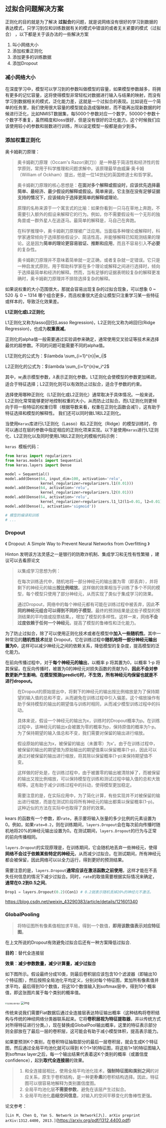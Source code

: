 ## 过拟合问题解决方案

正则化的目的就是为了解决 **过拟合**的问题，就是说网络没有很好的学习到数据的表达模式，只学习到仅和训练数据有关的模式中错误的或者无关紧要的模式（过拟合） ，以下都是关于该办法的一些解决方案

1.  叫小网络大小
2.  添加权重正则化
3.  添加更多的训练数据
4.  添加Dropout

### 减小网络大小

在深度学习中，模型可以学习到的参数叫做模型的容量，如果模型参数越多，将拥有更多的记忆容量，这将使得模型非常轻松对数据进行输入与结果的映射，而没有学习到数据相关的模式，泛化能力差，这就是一个过拟合的表现。比如说在一个简单的任务里，我们使用很大容量的模型就会造成强映射，而不能再出现新数据的时候进行泛化，比如NMIST数据集，每5000个参数对应一个数字，50000个参数十个数字不重复，虽然精度和loss很好，但是没有很好的泛化能力，这个时候我们应该使用较小的参数和层数进行训练，所以设定模型一般都是由少到多。

### 添加权重正则化

奥卡姆剃刀原理：

>  奥卡姆剃刀原理（Occam's Razor(剃刀)）是一种基于简洁性和经济性的哲学原则，常用于科学推理和问题求解中。该原理最早由威廉·奥卡姆（William of Ockham）提出，他是一位14世纪的英国修道士和哲学家。
>
>  奥卡姆剃刀原理的核心思想是：**在面对多个解释或假设时，应该优先选择最简单、最经济、最少假设的解释或假设。**简单来说，它主张在没有足够证据支持的情况下，应该**倾向于选择更简单的解释或理论**。
>
>  原理的名称来源于一个寓言式的比喻：如果你看到一只马在草地上奔跑，不需要引入额外的假设来解释它的行为。例如，你不需要假设有一个无形的独角兽或一群外星人在追逐马。最简单的解释是，马自己在奔跑。
>
>  在科学推理中，奥卡姆剃刀原理被广泛应用。当面临多种理论或解释时，科学家通常倾向于选择那些假设少、简洁性高，并能够解释已知观测结果的理论。这是因为**简单的理论更容易验证、推断和应用**，而且不容易引入**不必要**的复杂性。
>
>  奥卡姆剃刀原理并不意味着简单就一定正确，或者复杂就一定错误。它只是一种启发式原则，用于帮助科学家在多个理论或解释之间进行选择时，倾向于选择最简单和经济的解释。然而，当有足够的证据表明较复杂的解释更准确时，奥卡姆剃刀原理并不排除选择复杂的解释。

如果说权重的大小范围很大，那就会容易出现复杂的过拟合现象，可以想象 0 ~ 520 与 0 ~ 1314 哪个组合更多，而且权重很大还会让模型只注重学习某一些特征或样本的，导致泛化效果差。

 **L1正则化或L2正则化**

L1正则化又称为lasso回归(Lasso Regression)，L2正则化又称为岭回归(Ridge Regression)，也成为**权重衰减**。

正则化的alpha值一般需要通过实验调参来确定，通常使用交叉验证等技术来选择最优的超参数。不同的问题可能需要不同的alpha值。

L1正则化的公式为：$\lambda \sum_{i=1}^{n}|w_i|$

L2正则化的公式为：$\lambda \sum_{i=1}^{n}w_i^2$

其中，$w_i$表示模型参数，$\lambda$表示正则化参数。L1正则化会使模型的参数更加稀疏，适合于特征选择；L2正则化则可以有效防止过拟合，适合于参数的约束。

选择使用哪种正则化（L1正则化或L2正则化）通常取决于具体情况。一般来说，L2正则化常常能够更好地控制权重的大小，从而防止过拟合。而L1正则化则更倾向于将一些特征的权重归零（根据导数来看，权重在正则化函数会减1），这有助于特征选择和模型的解释性。 我们还可以同时做L1和L2正则化。

当使用`Keras`库进行L1正则化（Lasso）和L2正则化（Ridge）的模型训练时，你可以通过在层的参数中指定相应的正则化项来实现。以下是使用`Keras`进行L1正则化、L2正则化以及同时使用L1和L2正则化的模板代码示例：

`keras `模板代码：

```python
from keras import regularizers
from keras.models import Sequential
from keras.layers import Dense

model = Sequential()
model.add(Dense(64, input_dim=100, activation='relu',
                kernel_regularizer=regularizers.l1(0.01)))
model.add(Dense(64, activation='relu',
                kernel_regularizer=regularizers.l2(0.01)))
model.add(Dense(64, activation='relu',
                kernel_regularizer=regularizers.l1_l2(l1=0.01, l2=0.01)))
model.add(Dense(1, activation='sigmoid'))

# 模型的编译和训练
# ...
```

### Dropout

《 Dropout: A Simple Way to Prevent Neural Networks from Overfitting 》 

Hinton 发明该方法灵感之一是银行的防欺诈机制、集成学习和无性有性繁殖 ，建议可以去看原论文

>  以集成学习思想为例：
>
>  在每次训练迭代中，随机地将一部分神经元的输出置为零（即丢弃），并将剩下的神经元的输出**按比例缩放**。这样做的效果相当于训练了多个不同的模型，每个模型只使用了部分神经元，从而实现了类似于集成学习的效果。
>
>  通过Dropout，网络中的每个神经元都有可能在训练过程中被丢弃，因此**不同的神经元组合可以得到不同的子模型**。最终的预测结果是这些子模型的预测结果的平均值或投票结果。，增加了模型的多样性。这样一来，网络**不会过度依赖于任何一个神经元**，提高了模型的鲁棒性和泛化能力。

为了防止过拟合，除了可以使用正则化技术或者在模型中**加入一些随机性**。其中一种常见的**随机性技术**就是 Dropout，它在训练过程中**随机地将一部分神经元输出置为0**，这样可以减少神经元之间的依赖关系，降低模型的复杂度，提高模型的泛化能力。

在前向传播过程中，对于**每个神经元的输出**，以概率 p 将其置为0，以概率 1-p 将其保留。在反向传播时，被置为0的神经元对损失函数的贡献为0，**因此不会对参数更新产生影响**。**在模型预测(predict)时，不生效，所有神经元均保留也就是不进行dropout。**

>  在Dropout的原始提出中，将剩下的神经元的输出按比例缩放是为了保持期望的输入值的总和不变，从而避免在训练过程中引入偏差。这个缩放操作有助于保持模型的输出的期望值与训练时相同，从而减少模型训练过程中的抖动。
>
>  具体来说，假设一个神经元的输出为x，训练时的Dropout概率为p。在训练过程中，该神经元的输出x会被置为零的概率为p，保持原值的概率为1-p。为了保持期望的输入值总和不变，我们需要对保留的输出进行缩放。
>
>  假设原始的输出为x，被保留的输出（未置零）为x'。由于在训练过程中，被保留的输出的期望值为原始输出的期望值乘以保留概率(1-p)，因此可以通过对被保留的输出进行缩放，将其除以保留概率(1-p)来保持期望值不变。
>
>  这样做的好处是，在训练过程中，由于被置零的输出被清除掉了，而被保留的输出又按比例缩放，可以保持模型在训练和测试过程中输入值的总和大致相等。这有助于减少训练过程中的抖动，使得模型更加稳定。
>
>  需要注意的是，在实际应用中，为了简化计算，有些实现并不对被保留的输出进行缩放，而是在测试阶段将所有神经元的输出都乘以保留概率(1-p)。这种近似的方法在实际中也取得了良好的效果。
>

kears 的函数有一个参数，即`rate`，表示要将输入张量的多少比例的元素设置为0。例如，如果`rate=0.2`，则在训练期间，`layers.Dropout`会在每次前向传播时随机地将20%的神经元输出设置为0。在测试期间，`layers.Dropout`的行为与正常的前向传播相同。

`layers.Dropout`的实现原理是，在训练期间，它会随机地丢弃一些神经元，使得**网络不会过于依赖某些特定的神经元**，从而减少过拟合。在测试期间，所有神经元都会被保留，因此网络可以以全力运行，得到更好的预测结果。

需要注意的是，`layers.Dropout`**通常应该在激活函数之前使用**，这样才能在不丢失任何信息的情况下减少过拟合。同时，`rate`的取值需要根据实际情况来确定，**通常在0.2到0.5之间**。

```python
Drop1 = layers.Dropout(0.2)(Con1) # 0.2就表示随机丢掉20%的神经元不激活。
```

https://blog.csdn.net/weixin_43290383/article/details/121601340

### GlobalPooling

>  将特征图所有像素值相加求平局，得到一个数值，**即用该数值表示对应特征图**。

在上文所说的Dropout有效避免过拟合后还有一种方案降低过拟合. 

**目的**：替代全连接层

**效果**：**减少参数数量，减少计算量，减少过拟合**

如下图所示。假设最终分成10类，则最后卷积层应该包含10个滤波器（即输出10个特征图），然后按照全局池化平均定义，分别对每个特征图，累加所有像素值并求平均，最后得到10个数值，将这10个数值输入到softmax层中，得到10个概率值，即这张图片属于每个类别的概率值。

<img src="https://markdown-1311598839.cos.ap-nanjing.myqcloud.com/img/c3aa9f461617403b9f92b22ba61c0632.png" alt="在这里插入图片描述" style="zoom: 33%;" />

<img src="https://markdown-1311598839.cos.ap-nanjing.myqcloud.com/img/971a2e67797e44c1a0c1930c00e08cad.png" alt="img" style="zoom:67%;" />

传统来说我们需要Flat数据后通过全连接层表达特征输出概率（这种结构将卷积结构与传统的神经网络分类器联系起来。它将**卷积层视为特征提取器**，并以传统方式对所得特征进行分类。），现在替换成GlobalPool输出概率，这里的特征表示部分则全部放在了最后一层的卷积层，这可能会有助于减小模型体积，提高表示能力。

如果要预测K个类别，在卷积特征抽取部分的最后一层卷积层，就会生成K个特征图，然后通过全局平均池化就可以得到 K个1×1的特征图，将这些1×1的特征图输入到softmax layer之后，每一个输出结果代表着这K个类别的概率（或置信度 confidence），起到**取代全连接层**的效果。

> 1. 和全连接层相比，使用全局平均池化技术，**强制特征图和类别之间**的对应关系，原生于卷积结构，是一种更**朴素**的卷积结构选择。因此，特征图可以很容易地解释为类别置信度图。
> 2. 全局平均池化层**不需要参数**，避免在该层产生过拟合。
> 3. 全局平均池化**总结空间信息**，对输入的空间平移变化的鲁棒性更强。

论文参考：

`[Lin M, Chen Q, Yan S. Network in Network[J\]. arXiv preprint arXiv:1312.4400, 2013.]`(https://arxiv.org/pdf/1312.4400.pdf)
